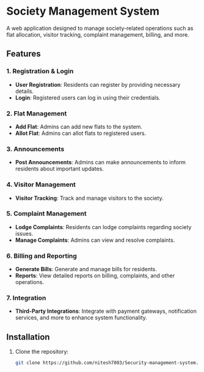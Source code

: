 # Society Management System

A web application designed to manage society-related operations such as flat allocation, visitor tracking, complaint management, billing, and more.

## Features

### 1. Registration & Login
- **User Registration**: Residents can register by providing necessary details.
- **Login**: Registered users can log in using their credentials.

### 2. Flat Management
- **Add Flat**: Admins can add new flats to the system.
- **Allot Flat**: Admins can allot flats to registered users.

### 3. Announcements
- **Post Announcements**: Admins can make announcements to inform residents about important updates.

### 4. Visitor Management
- **Visitor Tracking**: Track and manage visitors to the society.

### 5. Complaint Management
- **Lodge Complaints**: Residents can lodge complaints regarding society issues.
- **Manage Complaints**: Admins can view and resolve complaints.

### 6. Billing and Reporting
- **Generate Bills**: Generate and manage bills for residents.
- **Reports**: View detailed reports on billing, complaints, and other operations.

### 7. Integration
- **Third-Party Integrations**: Integrate with payment gateways, notification services, and more to enhance system functionality.

## Installation

1. Clone the repository:
   ```bash
   git clone https://github.com/nitesh7003/Security-management-system.git
